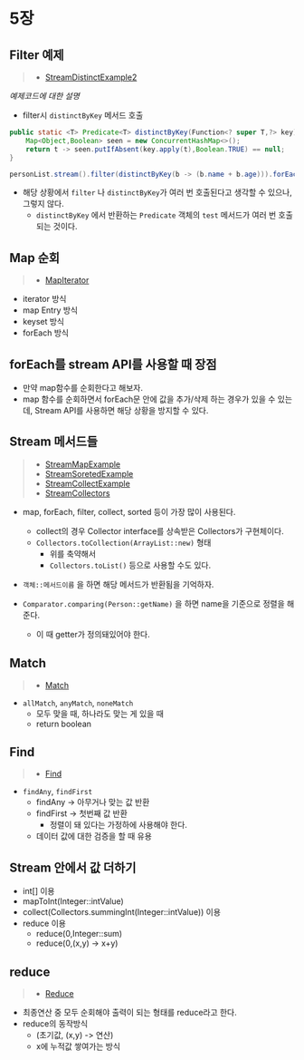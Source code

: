# 5장

## Filter 예제

> * [StreamDistinctExample2](./StreamDistinctExample2.java)

*예제코드에 대한 설명*
* filter시 `distinctByKey` 메서드 호출

```java
public static <T> Predicate<T> distinctByKey(Function<? super T,?> key){
    Map<Object,Boolean> seen = new ConcurrentHashMap<>();
    return t -> seen.putIfAbsent(key.apply(t),Boolean.TRUE) == null;
}
```

```java
personList.stream().filter(distinctByKey(b -> (b.name + b.age))).forEach(System.out::println);
```

* 해당 상황에서 `filter` 나 `distinctByKey`가 여러 번 호출된다고 생각할 수 있으나, 그렇지 않다.
  * `distinctByKey` 에서 반환하는 `Predicate` 객체의 `test` 메서드가 여러 번 호출되는 것이다.

## Map 순회

> * [MapIterator](./MapIteratorExample.java)

* iterator 방식
* map Entry 방식
* keyset 방식
* forEach 방식

## forEach를 stream API를 사용할 때 장점

* 만약 map함수를 순회한다고 해보자.
* map 함수를 순회하면서 forEach문 안에 값을 추가/삭제 하는 경우가 있을 수 있는데, Stream API를 사용하면 해당 상황을 방지할 수 있다.

## Stream 메서드들

> * [StreamMapExample](./StreamMapExample.java)
> * [StreamSoretedExample](./StreamSortedExample2.java)
> * [StreamCollectExample](./StreamCollectExample.java)
> * [StreamCollectors](./StreamCollectors.java)

* map, forEach, filter, collect, sorted 등이 가장 많이 사용된다.
  * collect의 경우 Collector interface를 상속받은 Collectors가 구현체이다.
  * `Collectors.toCollection(ArrayList::new)` 형태
    * 위를 축약해서
    * `Collectors.toList()` 등으로 사용할 수도 있다.

* `객체::메서드이름` 을 하면 해당 메서드가 반환됨을 기억하자.
* `Comparator.comparing(Person::getName)` 을 하면 name을 기준으로 정렬을 해준다.
  * 이 때 getter가 정의돼있어야 한다.

## Match

> * [Match](./Match.java)

* `allMatch`, `anyMatch`, `noneMatch`
  * 모두 맞을 때, 하나라도 맞는 게 있을 때
  * return boolean

## Find

> * [Find](./Find.java)

* `findAny`, `findFirst`
  * findAny -> 아무거나 맞는 값 반환
  * findFirst -> 첫번째 값 반환
    * 정렬이 돼 있다는 가정하에 사용해야 한다.
  * 데이터 값에 대한 검증을 할 때 유용

## Stream 안에서 값 더하기

* int[] 이용
* mapToInt(Integer::intValue)
* collect(Collectors.summingInt(Integer::intValue)) 이용
* reduce 이용
  * reduce(0,Integer::sum)
  * reduce(0,(x,y) -> x+y)

## reduce

> * [Reduce](./Reduce.java)

* 최종연산 중 모두 순회해야 출력이 되는 형태를 reduce라고 한다.
* reduce의 동작방식
  * (초기값, (x,y) -> 연산)
  * x에 누적값 쌓여가는 방식